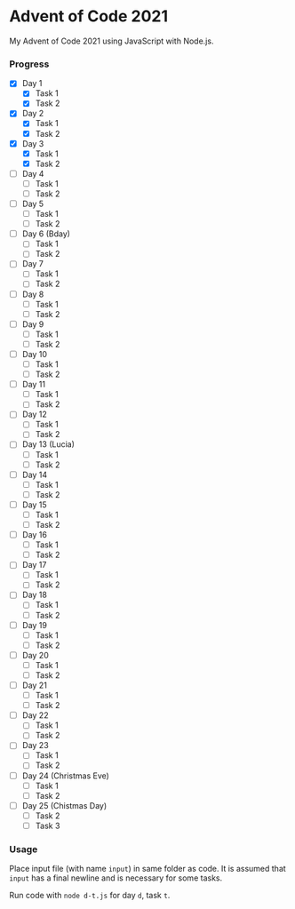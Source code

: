 # Advent of Code 2021

My Advent of Code 2021 using JavaScript with Node.js.

### Progress

- [x] Day 1
  - [x] Task 1
  - [x] Task 2
- [x] Day 2
  - [x] Task 1
  - [x] Task 2
- [x] Day 3
  - [x] Task 1
  - [x] Task 2
- [ ] Day 4
  - [ ] Task 1
  - [ ] Task 2
- [ ] Day 5
  - [ ] Task 1
  - [ ] Task 2
- [ ] Day 6 (Bday)
  - [ ] Task 1
  - [ ] Task 2
- [ ] Day 7
  - [ ] Task 1
  - [ ] Task 2
- [ ] Day 8
  - [ ] Task 1
  - [ ] Task 2
- [ ] Day 9
  - [ ] Task 1
  - [ ] Task 2
- [ ] Day 10
  - [ ] Task 1
  - [ ] Task 2
- [ ] Day 11
  - [ ] Task 1
  - [ ] Task 2
- [ ] Day 12
  - [ ] Task 1
  - [ ] Task 2
- [ ] Day 13 (Lucia)
  - [ ] Task 1
  - [ ] Task 2
- [ ] Day 14
  - [ ] Task 1
  - [ ] Task 2
- [ ] Day 15
  - [ ] Task 1
  - [ ] Task 2
- [ ] Day 16
  - [ ] Task 1
  - [ ] Task 2
- [ ] Day 17
  - [ ] Task 1
  - [ ] Task 2
- [ ] Day 18
  - [ ] Task 1
  - [ ] Task 2
- [ ] Day 19
  - [ ] Task 1
  - [ ] Task 2
- [ ] Day 20
  - [ ] Task 1
  - [ ] Task 2
- [ ] Day 21
  - [ ] Task 1
  - [ ] Task 2
- [ ] Day 22
  - [ ] Task 1
  - [ ] Task 2
- [ ] Day 23
  - [ ] Task 1
  - [ ] Task 2
- [ ] Day 24 (Christmas Eve)
  - [ ] Task 1
  - [ ] Task 2
- [ ] Day 25 (Chistmas Day)
  - [ ] Task 2
  - [ ] Task 3

### Usage

Place input file (with name `input`) in same folder as code. It is assumed that `input` has a final newline and is necessary for some tasks.

Run code with `node d-t.js` for day `d`, task `t`.
